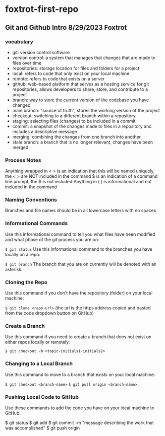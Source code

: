 # foxtrot-first-repo

## Git and Github Intro 8/29/2023 Foxtrot

### vocabulary
- git: version control software
- version control: a system that manages that changes that are made to files over time
- repositories: storage location for files and folders for a project
- local: refers to code that only exist on your local machine
- remote: refers to code that exists on a server
- github: web-based platform that serves as a hosting service for git repositories, allows developers to share, store, and contribute to a project
- branch: way to store the current version of the codebase you have changed
- main branch: "source of truth", stores the working version of the project
- checkout: switching to a different branch within a repository
- staging: selecting files (changes) to be included in a commit
- commit: a snapshot of the changes made to files in a repository and includes a descriptive message
- merging: combining the changes from one branch into another
- stale branch: a branch that is no longer relevant, changes have been merged

### Process Notes
Anything wrapped in < > is an indication that this will be named uniquely, the < > are NOT included in the command
$ is an indication of a command line prompt, the $ is not included
Anything in ( ) is informational and not included in the command

### Naming Conventions
Branches and file names should be in all lowercase letters with no spaces

### Informational Commands
Use this informational command to tell you what files have been modified and what phase of the git process you are on:

`$ git status`
Use this informational command to the branches you have locally on a repo:

`$ git branch`
The branch that you are on currently will be denoted with an asterisk.

### Cloning the Repo
Use this command if you don't have the repository (folder) on your local machine:

`$ git clone <repo-url>` (the url is the https address copied and pasted from the code dropdown button on GitHub)

### Create a Branch
Use this command if you need to create a branch that does not exist on either repos locally or remotely:

`$ git checkout -b <topic-initials1-initials2>`

### Changing to a Local Branch
Use this command to move to a branch that exists on your local machine:

`$ git checkout <branch-name>`
`$ git pull origin <branch-name>`

### Pushing Local Code to GitHub
Use these commands to add the code you have on your local machine to GitHub:

$ git status
$ git add <file-name>
$ git commit -m "message describing the work that was accomplished"
$ git push origin <branch-name>

